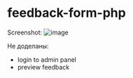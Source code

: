 # feedback-form-php
Screenshot:
![image](https://github.com/meirbnb/feedback-form-php/assets/76254028/2b9b0074-8f88-4809-9745-08f6f9efec9d)


Не доделаны:
- login to admin panel
- preview feedback
